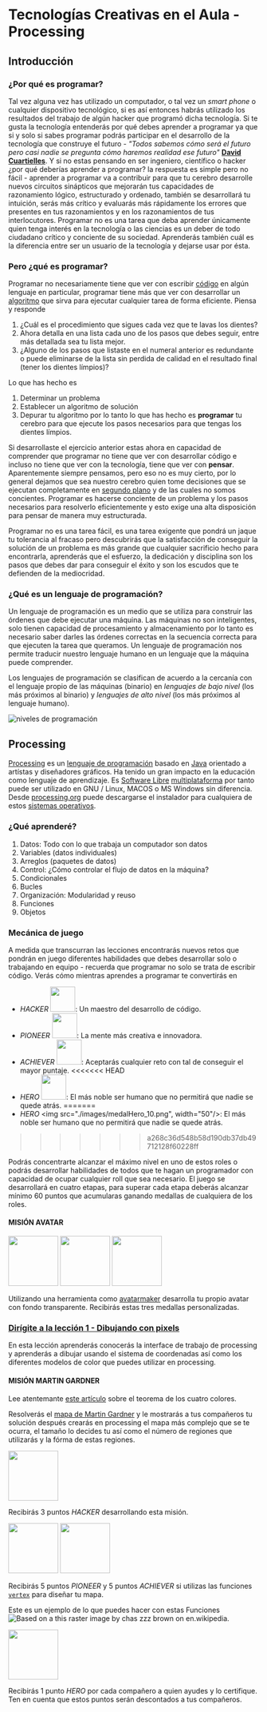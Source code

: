 # Tecnologías Creativas en el Aula - Processing

## Introducción

### ¿Por qué es programar?

Tal vez alguna vez has utilizado un computador, o tal vez un *smart phone* o cualquier dispositivo tecnológico, si es así entonces habrás utilizado los resultados del trabajo de algún hacker que programó dicha tecnología. Si te gusta la tecnología entenderás por qué debes aprender a programar ya que si y solo si sabes programar podrás participar en el desarrollo de la tecnología que construye el futuro - *"Todos sabemos cómo será el futuro pero casi nadie se pregunta cómo haremos realidad ese futuro"* [**David Cuartielles**][1]. Y si no estas pensando en ser ingeniero, científico o hacker ¿por qué deberías aprender a programar? la respuesta es simple pero no fácil - aprender a programar va a contribuir para que tu cerebro desarrolle nuevos circuitos sinápticos que mejorarán tus capacidades de razonamiento lógico, estructurado y ordenado, también se desarrollará tu intuición, serás más crítico y evaluarás más rápidamente los errores que presentes en tus razonamientos y en los razonamientos de tus interlocutores. Programar no es una tarea que deba aprender únicamente quien tenga interés en la tecnología o las ciencias es un deber de todo ciudadano crítico y conciente de su sociedad. Aprenderás también cuál es la diferencia entre ser un usuario de la tecnología y dejarse usar por ésta.

### Pero ¿qué es programar?

Programar no necesariamente tiene que ver con escribir [código][4]  en algún lenguaje en particular, programar tiene más que ver con desarrollar un [algoritmo][2] que sirva para ejecutar cualquier tarea de forma eficiente. Piensa y responde

1. ¿Cuál es el procedimiento que sigues cada vez que te lavas los dientes?
2. Ahora detalla en una lista cada uno de los pasos que debes seguir, entre más detallada sea tu lista mejor.
3. ¿Alguno de los pasos que listaste en el numeral anterior es redundante o puede eliminarse de la lista sin perdida de calidad en el resultado final (tener los dientes límpios)?

Lo que has hecho es
1. Determinar un problema
2. Establecer un algoritmo de solución
3. Depurar tu algoritmo
por lo tanto lo que has hecho es **programar** tu cerebro para que ejecute los pasos necesarios para que tengas los dientes límpios.

Si desarrollaste el ejercicio anterior estas ahora en capacidad de comprender que programar no tiene que ver con desarrollar código e incluso no tiene que ver con la tecnología, tiene que ver con **pensar**. Aparentemente siempre pensamos, pero eso no es muy cierto, por lo general dejamos que sea nuestro cerebro quien tome decisiones que se ejecutan completamente en [segundo plano][3] y de las cuales no somos concientes. Programar es hacerse conciente de un problema y los pasos necesarios para resolverlo eficientemente y esto exige una alta disposición para pensar de manera muy estructurada.

Programar no es una tarea fácil, es una tarea exigente que pondrá un jaque tu tolerancia al fracaso pero descubrirás que la satisfacción de conseguir la solución de un problema es más grande que cualquier sacrificio hecho para encontrarla, aprenderás que el esfuerzo, la dedicación y disciplina son los pasos que debes dar para conseguir el éxito y son los escudos que te defienden de la mediocridad.

### ¿Qué es un lenguaje de programación?

Un lenguaje de programación es un medio que se utiliza para construir las órdenes que debe ejecutar una máquina. Las máquinas no son inteligentes, solo tienen capacidad de procesamiento y almacenamiento por lo tanto es necesario saber darles las órdenes correctas en la secuencia correcta para que ejecuten la tarea que queramos. Un lenguaje de programación nos permite traducir nuestro lenguaje humano en un lenguaje que la máquina puede comprender.

Los lenguajes de programación se clasifican de acuerdo a la cercanía con el lenguaje propio de las máquinas (binario) en *lenguajes de bajo nivel* (los más próximos al binario) y *lenguajes de alto nivel* (los más próximos al lenguaje humano).

![niveles de programación](./images/programmingLanguageS.png)

## Processing

[Processing][5] es un [lenguaje de programación][6] basado en [Java][7] orientado a artístas y diseñadores gráficos. Ha tenido un gran impacto en la educación como lenguaje de aprendizaje. Es [Software Libre][8] [multiplataforma][9] por tanto puede ser utilizado en GNU / Linux, MACOS o MS Windows sin diferencia. Desde [processing.org][10] puede descargarse el instalador para cualquiera de estos [sistemas operativos][11].

### ¿Qué aprenderé?

1. Datos: Todo con lo que trabaja un computador son datos
  1. Variables (datos individuales)
  2. Arreglos (paquetes de datos)
2. Control: ¿Cómo controlar el flujo de datos en la máquina?
  1. Condicionales
  2. Bucles
3. Organización: Modularidad y reuso
  1. Funciones
  2. Objetos

### Mecánica de juego

A medida que transcurran las lecciones encontrarás nuevos retos que pondrán en juego diferentes habilidades que debes desarrollar solo o trabajando en equipo - recuerda que programar no solo se trata de escribir código. Verás cómo mientras aprendes a programar te convertirás en
- _HACKER_ <img src="./images/medalHacker_10.png" width="50"/>: Un maestro del desarrollo de código.
- _PIONEER_ <img src="./images/medalPioneer_10.png" width="50"/>: La mente más creativa e innovadora.
- _ACHIEVER_ <img src="./images/medalAchiever_10.png" width="50"/>: Aceptarás cualquier reto con tal de conseguir el mayor puntaje.
<<<<<<< HEAD
- _HERO_ <img src="./images/medalHero_10.png" width="50"/>: El más noble ser humano que no permitirá que nadie se quede atrás.
=======
- _HERO_ <img src="./images/medalHero_10.png", width="50"/>: El más noble ser humano que no permitirá que nadie se quede atrás.
>>>>>>> a268c36d548b58d190db37db49712128f60228ff

Podrás concentrarte alcanzar el máximo nivel en uno de estos roles o podrás desarrollar habilidades de todos que te hagan un programador con capacidad de ocupar cualquier roll que sea necesario. El juego se desarrollará en cuatro etapas, para superar cada etapa deberás alcanzar mínimo 60 puntos que acumularas ganando medallas de cualquiera de los roles.

#### MISIÓN AVATAR
<img src="./images/medalPioneer_1.png" width="100"/>
<img src="./images/medalAchiever_1.png" width="100"/>
<img src="./images/medalHero_1.png" width="100"/>

Utilizando una herramienta como [avatarmaker][12] desarrolla tu propio avatar con fondo transparente. Recibirás estas tres medallas personalizadas.

### [Dirígite a la lección 1 - Dibujando con pixels][13]

En esta lección aprenderás conocerás la interface de trabajo de processing y aprenderás a dibujar usando el sistema de coordenadas así como los diferentes modelos de color que puedes utilizar en processing.

#### MISIÓN MARTIN GARDNER

Lee atentemante [este artículo][14] sobre el teorema de los cuatro colores.

Resolverás el [mapa de Martin Gardner][16] y le mostrarás a tus compañeros tu solución después crearás en processing el mapa más complejo que se te ocurra, el tamaño lo decides tu así como el número de regiones que utilizarás y la fórma de estas regiones.

<img src="./images/medalHacker_3.png" width="100"/>

Recibirás 3 puntos _HACKER_ desarrollando esta misión.

<img src="./images/medalPioneer_5.png" width="100"/>
<img src="./images/medalAchiever_5.png" width="100"/>

Recibirás 5 puntos _PIONEER_ y 5 puntos _ACHIEVER_ si utilizas las funciones [`vertex`][15] para diseñar tu mapa.

Este es un ejemplo de lo que puedes hacer con estas Funciones
<img src="./images/Four_Colour_Map_Example.png" title="Based on a this raster image by chas zzz brown on en.wikipedia.">

<img src="./images/medalHero_3.png" width="100"/>

Recibirás 1 punto _HERO_ por cada compañero a quien ayudes y lo certifique. Ten en cuenta que estos puntos serán descontados a tus compañeros.

[1]: https://youtu.be/J3xmvmtBQ2I
[2]: https://es.wikipedia.org/wiki/Algoritmo
[3]: https://es.wikipedia.org/wiki/Background
[4]: https://es.wikipedia.org/wiki/C%C3%B3digo_fuente
[5]: https://processing.org/overview/
[6]: https://es.wikipedia.org/wiki/Lenguaje_de_programaci%C3%B3n
[7]: https://es.wikipedia.org/wiki/Java_(lenguaje_de_programaci%C3%B3n)
[8]: https://es.wikipedia.org/wiki/Software_libre
[9]: https://es.wikipedia.org/wiki/Multiplataforma
[10]: https://processing.org/download/
[11]: https://es.wikipedia.org/wiki/Sistema_operativo
[12]: http://avatarmaker.com/
[13]: http://nbviewer.jupyter.org/github/piratax007/processing_course/blob/a268c36d548b58d190db37db49712128f60228ff/Leccion_1.ipynb
[14]: https://es.wikipedia.org/wiki/Teorema_de_los_cuatro_colores
[15]: https://processing.org/reference/
[16]: https://www.geogebra.org/m/NQnmR3CK
